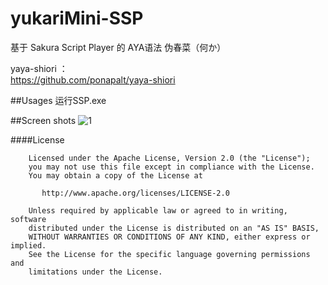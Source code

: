 # yukariMini-SSP
基于 Sakura Script Player 的 AYA语法 伪春菜（何か）

yaya-shiori ： </br>
https://github.com/ponapalt/yaya-shiori </br>

##Usages
运行SSP.exe </br>

##Screen shots
![1](https://github.com/CsterKuroi/yukariMini-SSP/tree/master/pht/1.png "")


####License
    
	
	    Licensed under the Apache License, Version 2.0 (the "License");
	    you may not use this file except in compliance with the License.
	    You may obtain a copy of the License at
	
	       http://www.apache.org/licenses/LICENSE-2.0
	
	    Unless required by applicable law or agreed to in writing, software
	    distributed under the License is distributed on an "AS IS" BASIS,
	    WITHOUT WARRANTIES OR CONDITIONS OF ANY KIND, either express or implied.
	    See the License for the specific language governing permissions and
	    limitations under the License.

